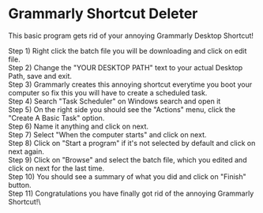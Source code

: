 # Grammarly Shortcut Deleter
This basic program gets rid of your annoying Grammarly Desktop Shortcut!

Step 1) Right click the batch file you will be downloading and click on edit file.\
Step 2) Change the "YOUR DESKTOP PATH" text to your actual Desktop Path, save and exit.\
Step 3) Grammarly creates this annoying shortcut everytime you boot your computer so fix this you will have to create a scheduled task.\
Step 4) Search "Task Scheduler" on Windows search and open it\
Step 5) On the right side you should see the "Actions" menu, click the "Create A Basic Task" option.\
Step 6) Name it anything and click on next.\
Step 7) Select "When the computer starts" and click on next.\
Step 8) Click on "Start a program" if it's not selected by default and click on next again.\
Step 9) Click on "Browse" and select the batch file, which you edited and click on next for the last time.\
Step 10) You should see a summary of what you did and click on "Finish" button.\
Step 11) Congratulations you have finally got rid of the annoying Grammarly Shortcut!\
